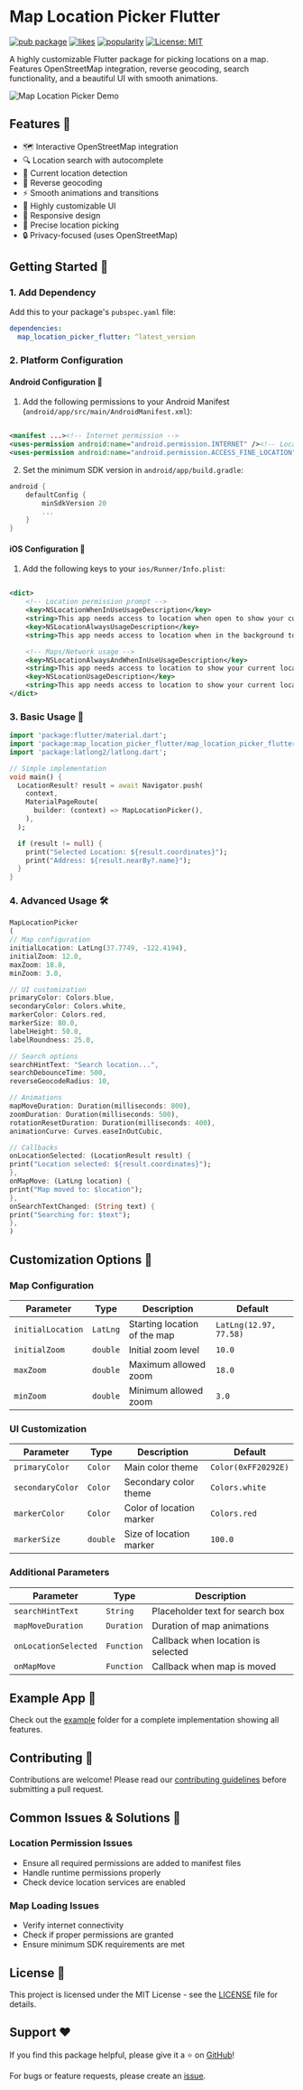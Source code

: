 # Map Location Picker Flutter

[![pub package](https://img.shields.io/pub/v/map_location_picker_flutter.svg)](https://pub.dev/packages/map_location_picker_flutter)
[![likes](https://img.shields.io/pub/likes/map_location_picker_flutter)](https://pub.dev/packages/map_location_picker_flutter/score)
[![popularity](https://img.shields.io/pub/popularity/map_location_picker_flutter)](https://pub.dev/packages/map_location_picker_flutter/score)
[![License: MIT](https://img.shields.io/badge/License-MIT-yellow.svg)](https://opensource.org/licenses/MIT)

A highly customizable Flutter package for picking locations on a map. Features OpenStreetMap integration, reverse geocoding, search functionality, and a beautiful UI with smooth animations.

![Map Location Picker Demo](https://via.placeholder.com/600x400.png?text=Map+Location+Picker+Demo)

## Features 🚀

- 🗺️ Interactive OpenStreetMap integration
- 🔍 Location search with autocomplete
- 📍 Current location detection
- 🔄 Reverse geocoding
- ⚡ Smooth animations and transitions
- 🎨 Highly customizable UI
- 📱 Responsive design
- 🎯 Precise location picking
- 🔒 Privacy-focused (uses OpenStreetMap)

## Getting Started 🏁

### 1. Add Dependency

Add this to your package's `pubspec.yaml` file:

```yaml
dependencies:
  map_location_picker_flutter: ^latest_version
```

### 2. Platform Configuration

#### Android Configuration 🤖

1. Add the following permissions to your Android Manifest (`android/app/src/main/AndroidManifest.xml`):

```xml

<manifest ...><!-- Internet permission -->
<uses-permission android:name="android.permission.INTERNET" /><!-- Location permissions -->
<uses-permission android:name="android.permission.ACCESS_FINE_LOCATION" /><uses-permission android:name="android.permission.ACCESS_COARSE_LOCATION" /></manifest>
```

2. Set the minimum SDK version in `android/app/build.gradle`:

```gradle
android {
    defaultConfig {
        minSdkVersion 20
        ...
    }
}
```

#### iOS Configuration 🍎

1. Add the following keys to your `ios/Runner/Info.plist`:

```xml

<dict>
    <!-- Location permission prompt -->
    <key>NSLocationWhenInUseUsageDescription</key>
    <string>This app needs access to location when open to show your current location on the map.</string>
    <key>NSLocationAlwaysUsageDescription</key>
    <string>This app needs access to location when in the background to show your current location on the map.</string>

    <!-- Maps/Network usage -->
    <key>NSLocationAlwaysAndWhenInUseUsageDescription</key>
    <string>This app needs access to location to show your current location on the map.</string>
    <key>NSLocationUsageDescription</key>
    <string>This app needs access to location to show your current location on the map.</string>
</dict>
```

### 3. Basic Usage 📱

```dart
import 'package:flutter/material.dart';
import 'package:map_location_picker_flutter/map_location_picker_flutter.dart';
import 'package:latlong2/latlong.dart';

// Simple implementation
void main() {
  LocationResult? result = await Navigator.push(
    context,
    MaterialPageRoute(
      builder: (context) => MapLocationPicker(),
    ),
  );

  if (result != null) {
    print("Selected Location: ${result.coordinates}");
    print("Address: ${result.nearBy?.name}");
  }
}
```

### 4. Advanced Usage 🛠️

```dart
MapLocationPicker
(
// Map configuration
initialLocation: LatLng(37.7749, -122.4194),
initialZoom: 12.0,
maxZoom: 18.0,
minZoom: 3.0,

// UI customization
primaryColor: Colors.blue,
secondaryColor: Colors.white,
markerColor: Colors.red,
markerSize: 80.0,
labelHeight: 50.0,
labelRoundness: 25.0,

// Search options
searchHintText: "Search location...",
searchDebounceTime: 500,
reverseGeocodeRadius: 10,

// Animations
mapMoveDuration: Duration(milliseconds: 800),
zoomDuration: Duration(milliseconds: 500),
rotationResetDuration: Duration(milliseconds: 400),
animationCurve: Curves.easeInOutCubic,

// Callbacks
onLocationSelected: (LocationResult result) {
print("Location selected: ${result.coordinates}");
},
onMapMove: (LatLng location) {
print("Map moved to: $location");
},
onSearchTextChanged: (String text) {
print("Searching for: $text");
},
)
```

## Customization Options 🎨

### Map Configuration

| Parameter         | Type     | Description                  | Default                |
|-------------------|----------|------------------------------|------------------------|
| `initialLocation` | `LatLng` | Starting location of the map | `LatLng(12.97, 77.58)` |
| `initialZoom`     | `double` | Initial zoom level           | `10.0`                 |
| `maxZoom`         | `double` | Maximum allowed zoom         | `18.0`                 |
| `minZoom`         | `double` | Minimum allowed zoom         | `3.0`                  |

### UI Customization

| Parameter        | Type     | Description              | Default             |
|------------------|----------|--------------------------|---------------------|
| `primaryColor`   | `Color`  | Main color theme         | `Color(0xFF20292E)` |
| `secondaryColor` | `Color`  | Secondary color theme    | `Colors.white`      |
| `markerColor`    | `Color`  | Color of location marker | `Colors.red`        |
| `markerSize`     | `double` | Size of location marker  | `100.0`             |

### Additional Parameters

| Parameter            | Type       | Description                        |
|----------------------|------------|------------------------------------|
| `searchHintText`     | `String`   | Placeholder text for search box    |
| `mapMoveDuration`    | `Duration` | Duration of map animations         |
| `onLocationSelected` | `Function` | Callback when location is selected |
| `onMapMove`          | `Function` | Callback when map is moved         |

## Example App 📱

Check out the [example](example/) folder for a complete implementation showing all features.

## Contributing 🤝

Contributions are welcome! Please read our [contributing guidelines](CONTRIBUTING.md) before submitting a pull request.

## Common Issues & Solutions 🔧

### Location Permission Issues

- Ensure all required permissions are added to manifest files
- Handle runtime permissions properly
- Check device location services are enabled

### Map Loading Issues

- Verify internet connectivity
- Check if proper permissions are granted
- Ensure minimum SDK requirements are met

## License 📄

This project is licensed under the MIT License - see the [LICENSE](LICENSE) file for details.

## Support ❤️

If you find this package helpful, please give it a ⭐ on [GitHub](https://github.com/yourusername/map_location_picker_flutter)!

For bugs or feature requests, please create an [issue](https://github.com/yourusername/map_location_picker_flutter/issues).